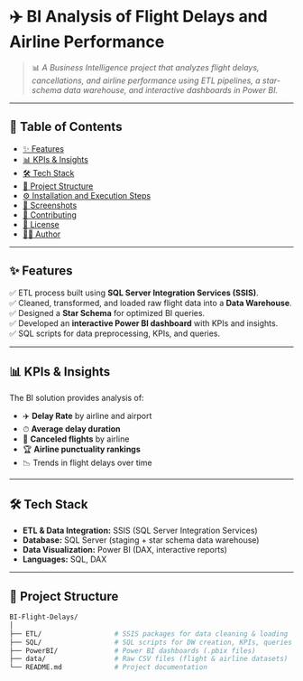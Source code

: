 # ✈️ BI Analysis of Flight Delays and Airline Performance

> 📊 *A Business Intelligence project that analyzes flight delays, cancellations, and airline performance using ETL pipelines, a star-schema data warehouse, and interactive dashboards in Power BI.*  

---

## 📖 Table of Contents
- [✨ Features](#-features)
- [📊 KPIs & Insights](#-kpis--insights)
- [🛠 Tech Stack](#-tech-stack)
- [📂 Project Structure](#-project-structure)
- [⚙️ Installation and Execution Steps](#️-installation-and-execution-steps)
- [📸 Screenshots](#-screenshots)
- [🤝 Contributing](#-contributing)
- [📜 License](#-license)
- [👨‍💻 Author](#-author)

---

## ✨ Features
✅ ETL process built using **SQL Server Integration Services (SSIS)**.  
✅ Cleaned, transformed, and loaded raw flight data into a **Data Warehouse**.  
✅ Designed a **Star Schema** for optimized BI queries.  
✅ Developed an **interactive Power BI dashboard** with KPIs and insights.  
✅ SQL scripts for data preprocessing, KPIs, and queries.  

---

## 📊 KPIs & Insights
The BI solution provides analysis of:  
- ✈️ **Delay Rate** by airline and airport  
- ⏱ **Average delay duration**  
- 🛑 **Canceled flights** by airline  
- 🏆 **Airline punctuality rankings**  
- 📉 Trends in flight delays over time  

---

## 🛠 Tech Stack
- **ETL & Data Integration:** SSIS (SQL Server Integration Services)  
- **Database:** SQL Server (staging + star schema data warehouse)  
- **Data Visualization:** Power BI (DAX, interactive reports)  
- **Languages:** SQL, DAX  

---

## 📂 Project Structure
```bash
BI-Flight-Delays/
│
├── ETL/                  # SSIS packages for data cleaning & loading
├── SQL/                  # SQL scripts for DW creation, KPIs, queries
├── PowerBI/              # Power BI dashboards (.pbix files)
├── data/                 # Raw CSV files (flight & airline datasets)
└── README.md             # Project documentation
